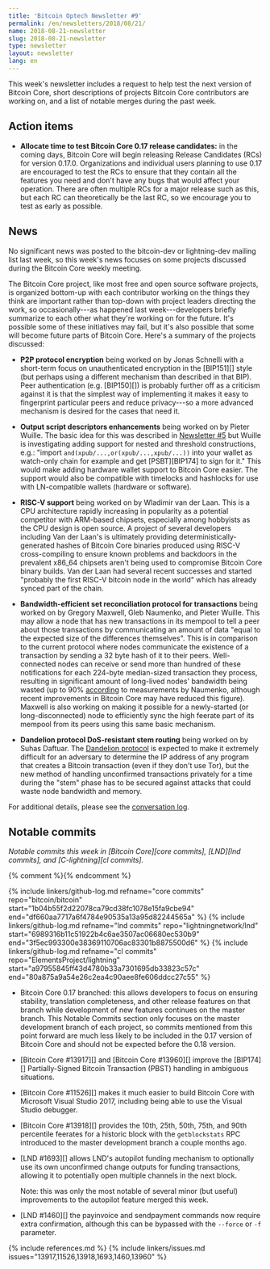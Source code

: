 ```yaml
---
title: 'Bitcoin Optech Newsletter #9'
permalink: /en/newsletters/2018/08/21/
name: 2018-08-21-newsletter
slug: 2018-08-21-newsletter
type: newsletter
layout: newsletter
lang: en
---
```

This week's newsletter includes a request to help test the next version of Bitcoin Core,
short descriptions of projects Bitcoin Core contributors are working on,
and a list of notable merges during the past week.

## Action items

- **Allocate time to test Bitcoin Core 0.17 release candidates:**
  in the coming days, Bitcoin Core will begin releasing Release
  Candidates (RCs) for version 0.17.0.  Organizations and individual
  users planning to use 0.17 are encouraged to test the RCs to ensure
  that they contain all the features you need and don't have any bugs
  that would affect your operation.  There are often multiple RCs for a
  major release such as this, but each RC can theoretically be the last
  RC, so we encourage you to test as early as possible.

## News

No significant news was posted to the bitcoin-dev or lightning-dev
mailing list last week, so this week's news focuses on some projects
discussed during the Bitcoin Core weekly meeting.

The Bitcoin Core project, like most free and open source software
projects, is organized bottom-up with each contributor working on the
things they think are important rather than top-down with project
leaders directing the work, so occasionally---as happened last
week---developers briefly summarize to each other what they're working
on for the future.  It's possible some of these initiatives may fail,
but it's also possible that some will become future parts of Bitcoin
Core.  Here's a summary of the projects discussed:

- **P2P protocol encryption** being worked on by Jonas Schnelli with
  a short-term focus on unauthenticated encryption in the [BIP151][]
  style (but perhaps using a different mechanism than described in that
  BIP).  Peer authentication (e.g. [BIP150][]) is probably further off
  as a criticism against it is that the simplest way of implementing it
  makes it easy to fingerprint particular peers and reduce privacy---so
  a more advanced mechanism is desired for the cases that need it.

- **Output script descriptors enhancements** being worked on by
  Pieter Wuille.  The basic idea for this was described in
  [Newsletter #5][news5 news] but Wuille is investigating adding
  support for nested and threshold constructions, e.g.: "import `and(xpub/...,or(xpub/...,xpub/...))`
  into your wallet as watch-only chain for example and get
  [PSBT][BIP174] to sign for it."  This would make adding hardware
  wallet support to Bitcoin Core easier.  The support would also be
  compatible with timelocks and hashlocks for use with LN-compatible
  wallets (hardware or software).

- **RISC-V support** being worked on by Wladimir van der Laan.  This
  is a CPU architecture rapidly increasing in popularity as a
  potential competitor with ARM-based chipsets, especially among
  hobbyists as the CPU design is open source.  A project of
  several developers including Van der Laan's is ultimately
  providing deterministically-generated hashes of Bitcoin Core
  binaries produced using RISC-V cross-compiling to ensure known
  problems and backdoors in the prevalent x86_64 chipsets aren't
  being used to compromise Bitcoin Core binary builds.  Van der Laan
  had several recent successes and started "probably the first
  RISC-V bitcoin node in the world" which has already synced part of
  the chain.

- **Bandwidth-efficient set reconciliation protocol for transactions**
  being worked on by Gregory Maxwell, Gleb Naumenko, and Pieter Wuille.
  This may allow a node that has new transactions in its mempool to tell
  a peer about those transactions by communicating an amount of data
  "equal to the expected size of the differences themselves".  This is
  in comparison to the current protocol where nodes communicate the
  existence of a transaction by sending a 32 byte hash of it to their
  peers.  Well-connected nodes can receive or send more than hundred of
  these notifications for each 224-byte median-sized transaction they
  process, resulting in significant amount of long-lived nodes'
  bandwidth being wasted (up to 90% [according][nmnkgl relay] to
  measurements by Naumenko, although recent improvements in Bitcoin Core
  may have reduced this figure).  Maxwell is also working on making it
  possible for a newly-started (or long-disconnected) node to
  efficiently sync the high feerate part of its mempool from its peers using this same basic
  mechanism.

- **Dandelion protocol DoS-resistant stem routing** being worked on
  by Suhas Daftuar.  The [Dandelion protocol][] is expected to make
  it extremely difficult for an adversary to determine the IP
  address of any program that creates a Bitcoin transaction (even if
  they don't use Tor), but the new method of handling unconfirmed
  transactions privately for a time during the "stem" phase has to
  be secured against attacks that could waste node bandwidth and
  memory.

For additional details, please see the [conversation log][2018-08-16
meeting log].

## Notable commits

*Notable commits this week in [Bitcoin Core][core commits], [LND][lnd
commits], and [C-lightning][cl commits].*

{% comment %}<!-- IMO, c-lightning only had 6 commits this week, mostly
minor doc updates, so no news for them.  I'm still leaving them
mentioned above for easy copy/paste next week. -harding -->{% endcomment %}

{% include linkers/github-log.md
  refname="core commits"
  repo="bitcoin/bitcoin"
  start="1b04b55f2d22078ca79cd38fc1078e15fa9cbe94"
  end="df660aa7717a6f4784e90535a13a95d82244565a"
%}
{% include linkers/github-log.md
  refname="lnd commits"
  repo="lightningnetwork/lnd"
  start="6989316b11c51922b4c6ae3507ac06680ec530b9"
  end="3f5ec993300e38369110706ac83301b8875500d6"
%}
{% include linkers/github-log.md
  refname="cl commits"
  repo="ElementsProject/lightning"
  start="a97955845ff43d4780b33a7301695db33823c57c"
  end="80a875a9a54e26c2ea4c90aee8fe606ddcc27c55"
%}

- Bitcoin Core 0.17 branched: this allows developers to focus on
  ensuring stability, translation completeness, and other release
  features on that branch while development of new features continues on
  the master branch.  This Notable Commits section only focuses on the
  master development branch of each project, so commits mentioned from
  this point forward are much less likely to be included in the 0.17
  version of Bitcoin Core and should not be expected before the 0.18
  version.

- [Bitcoin Core #13917][] and [Bitcoin Core #13960][] improve the
  [BIP174][] Partially-Signed Bitcoin Transaction (PBST) handling in
  ambiguous situations.

- [Bitcoin Core #11526][] makes it much easier to build Bitcoin Core
  with Microsoft Visual Studio 2017, including being able to use the Visual
  Studio debugger.

- [Bitcoin Core #13918][] provides the 10th, 25th, 50th, 75th, and 90th
  percentile feerates for a historic block with the `getblockstats` RPC
  introduced to the master development branch a couple months ago.

- [LND #1693][] allows LND's autopilot funding mechanism to optionally
  use its own unconfirmed change outputs for funding transactions,
  allowing it to potentially open multiple channels in the next block.

    Note: this was only the most notable of several minor (but useful)
    improvements to the autopilot feature merged this week.

- [LND #1460][] the payinvoice and sendpayment commands now require
  extra confirmation, although this can be bypassed with the `--force`
  or `-f` parameter.

{% include references.md %}
{% include linkers/issues.md issues="13917,11526,13918,1693,1460,13960" %}

[news5 news]: {{news5}}#news
[dandelion protocol]: https://arxiv.org/abs/1701.04439
[2018-08-16 meeting log]: http://www.erisian.com.au/meetbot/bitcoin-core-dev/2018/bitcoin-core-dev.2018-08-16-19.03.log.html
[nmnkgl relay]: https://lists.linuxfoundation.org/pipermail/bitcoin-dev/2018-April/015863.html
